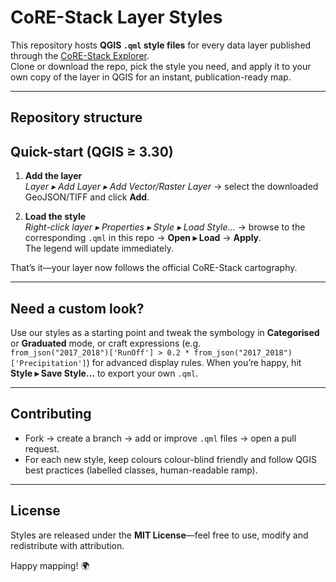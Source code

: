 # CoRE-Stack Layer Styles

This repository hosts **QGIS `.qml` style files** for every data layer published through the [CoRE-Stack Explorer](https://www.explorer.core-stack.org/download_layers).  
Clone or download the repo, pick the style you need, and apply it to your own copy of the layer in QGIS for an instant, publication-ready map.

---

## Repository structure

## Quick-start (QGIS ≥ 3.30)

1. **Add the layer**  
   *Layer ▸ Add Layer ▸ Add Vector/Raster Layer* → select the downloaded GeoJSON/TIFF and click **Add**.

2. **Load the style**  
   *Right-click layer ▸ Properties ▸ Style ▸ Load Style…* → browse to the corresponding `.qml` in this repo → **Open ▸ Load** → **Apply**.  
   The legend will update immediately.

That’s it—your layer now follows the official CoRE-Stack cartography.

---

## Need a custom look?

Use our styles as a starting point and tweak the symbology in **Categorised** or **Graduated** mode, or craft expressions (e.g.  
`from_json("2017_2018")['RunOff'] > 0.2 * from_json("2017_2018")['Precipitation']`) for advanced display rules. When you’re happy, hit **Style ▸ Save Style…** to export your own `.qml`.

---

## Contributing

* Fork → create a branch → add or improve `.qml` files → open a pull request.  
* For each new style, keep colours colour-blind friendly and follow QGIS best practices (labelled classes, human-readable ramp).

---

## License

Styles are released under the **MIT License**—feel free to use, modify and redistribute with attribution.

Happy mapping! 🌍
